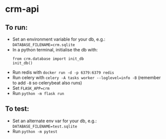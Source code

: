 # crm-api

## To run:

* Set an environment variable for your db, e.g.: `DATABASE_FILENAME=crm.sqlite`
* In a python terminal, initialise the db with:
  ```
  from crm.database import init_db
  init_db()
  ```
* Run redis with `docker run -d -p 6379:6379 redis`
* Run celery with `celery -A tasks worker --loglevel=info -B` (remember to add `-B` so celerybeat also runs)
* Set `FLASK_APP=crm`
* Run `python -m flask run`

## To test:

* Set an alternate env var for your db, e.g.: `DATABASE_FILENAME=test.sqlite`
* Run `python -m pytest`
